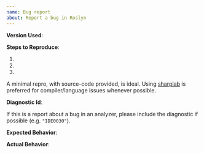 ```yaml
---
name: Bug report
about: Report a bug in Roslyn
---
```


**Version Used**: 

**Steps to Reproduce**:

1. 
2. 
3. 

A minimal repro, with source-code provided, is ideal.  Using [sharplab](https://sharplab.io/) is preferred for compiler/language issues whenever possible.

**Diagnostic Id**:

If this is a report about a bug in an analyzer, please include the diagnostic if possible (e.g. `"IDE0030"`).

**Expected Behavior**:

**Actual Behavior**:
